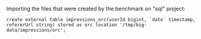 
Importing the files that were created by the benchmark on "sql" project:

    create external table impressions_orc(userId bigint, `date` timestamp, refererUrl string) stored as orc location '/tmp/big-data/impressions/orc';
